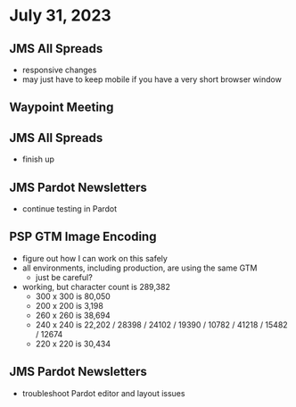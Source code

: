 # July 31, 2023

## JMS All Spreads
- responsive changes
- may just have to keep mobile if you have a very short browser window

## Waypoint Meeting

## JMS All Spreads
- finish up

## JMS Pardot Newsletters
- continue testing in Pardot

## PSP GTM Image Encoding
- figure out how I can work on this safely
- all environments, including production, are using the same GTM
    - just be careful?
- working, but character count is 289,382
    - 300 x 300 is 80,050
    - 200 x 200 is 3,198
    - 260 x 260 is 38,694
    - 240 x 240 is 22,202 / 28398 / 24102 / 19390 / 10782 / 41218 / 15482 / 12674
    - 220 x 220 is 30,434

## JMS Pardot Newsletters
- troubleshoot Pardot editor and layout issues
